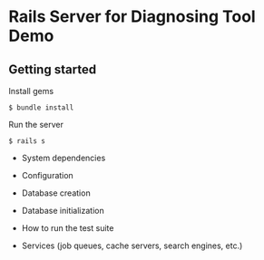 # Rails Server for Diagnosing Tool Demo

## Getting started

Install gems
```
$ bundle install
```
Run the server 
```
$ rails s
```

* System dependencies

* Configuration

* Database creation

* Database initialization

* How to run the test suite

* Services (job queues, cache servers, search engines, etc.)

